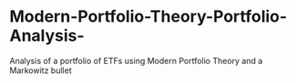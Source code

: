 # Modern-Portfolio-Theory-Portfolio-Analysis-
Analysis of a portfolio of ETFs using Modern Portfolio Theory and a Markowitz bullet
